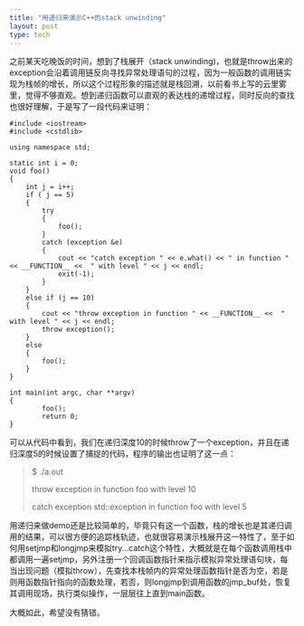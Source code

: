 ```yaml
---
title: "用递归来演示C++的stack unwinding"
layout: post
type: tech
---
```


之前某天吃晚饭的时间，想到了栈展开（stack unwinding)，也就是throw出来的exception会沿着调用链反向寻找异常处理语句的过程，因为一般函数的调用链实现为栈帧的增长，所以这个过程形象的描述就是栈回溯，以前看书上写的云里雾里，觉得不够直观。想到递归函数可以直观的表达栈的递增过程，同时反向的查找也很好理解，于是写了一段代码来证明：

    #include <iostream>
    #include <cstdlib>

    using namespace std;

    static int i = 0;
    void foo()
    {
        int j = i++;
        if ( j == 5)
        {
            try
            {
                foo();
            }
            catch (exception &e)
            {
                cout << "catch exception " << e.what() << " in function " << __FUNCTION__ <<  " with level " << j << endl;
                exit(-1);
            }
        }
        else if (j == 10)
        {
            cout << "throw exception in function " << __FUNCTION__ <<  " with level " << j << endl;
            throw exception();
        }
        else
        {
            foo();
        }
    }

    int main(int argc, char **argv)
    {
            foo();
            return 0;
    }


可以从代码中看到，我们在递归深度10的时候throw了一个exception，并且在递归深度5的时候设置了捕捉的代码，程序的输出也证明了这一点：

> $ ./a.out
>
> throw exception in function foo with level 10
>
> catch exception std::exception in function foo with level 5
>

用递归来做demo还是比较简单的，毕竟只有这一个函数，栈的增长也是其递归调用的结果，可以很方便的追踪栈轨迹，也就很容易演示栈展开这一特性了，至于如何用setjmp和longjmp来模拟try...catch这个特性，大概就是在每个函数调用栈中都调用一遍setjmp，另外注册一个回调函数指针来指示模拟异常处理语句块，每当出现问题（模拟throw），先查找本栈帧内的异常处理函数指针是否为空，若是则用函数指针指向的函数处理，若否，则longjmp到调用函数的jmp_buf处，恢复其调用现场，执行类似操作，一层层往上直到main函数。

大概如此，希望没有猜错。
